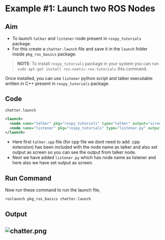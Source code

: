 # Example #1: Launch two ROS Nodes

## Aim

- To launch `talker` and `listener` node present in `rospy_tutorials` package.
- For this create a `chatter.launch` file and save it in the `launch` folder inside `pkg_ros_basics` package.

> **NOTE**: To install `rospy_tutorials` package in your system you can run `sudo apt-get install ros-noetic-ros-tutorials` this command.

Once installed, you can use `listener` python script and talker executable written in C++ present in `rospy_tutorials` package.

## Code

`chatter.launch`
```xml
<launch>
  <node name="talker" pkg="rospy_tutorials" type="talker" output="screen"/>
  <node name="listener" pkg="rospy_tutorials" type="listener.py" output="screen"/>
</launch>
```
- Here first `talker.cpp` file (for cpp file we dont need to add .cpp extension) has been included with the node name as talker and also set output as screen so you can see the output from talker node.
- Next we have added `listener.py` which has node name as listener and here also we have set output as screen.

## Run Command

Now run these command to run the launch file,
```bash
roslaunch pkg_ros_basics chatter.launch
```

## Output

![chatter.png](./ROS_Basics_with_Turtlesim/ROS_Launch_Files/chatter.png)
---